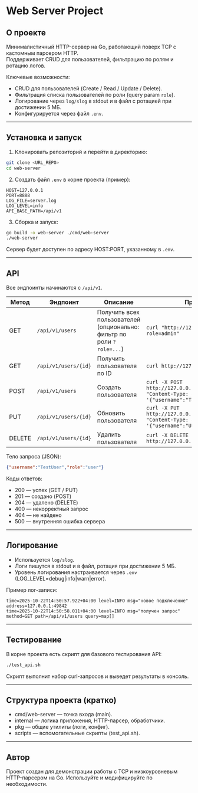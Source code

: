 # Web Server Project

## О проекте
Минималистичный HTTP-сервер на Go, работающий поверх TCP с кастомным парсером HTTP.  
Поддерживает CRUD для пользователей, фильтрацию по ролям и ротацию логов.

Ключевые возможности:
- CRUD для пользователей (Create / Read / Update / Delete).
- Фильтрация списка пользователей по роли (query param `role`).
- Логирование через `log/slog` в stdout и в файл с ротацией при достижении 5 МБ.
- Конфигурируется через файл `.env`.

---

## Установка и запуск

1. Клонировать репозиторий и перейти в директорию:
```bash
git clone <URL_REPO>
cd web-server
```

2. Создать файл `.env` в корне проекта (пример):
```env
HOST=127.0.0.1
PORT=8888
LOG_FILE=server.log
LOG_LEVEL=info
API_BASE_PATH=/api/v1
```

3. Сборка и запуск:
```bash
go build -o web-server ./cmd/web-server
./web-server
```

Сервер будет доступен по адресу HOST:PORT, указанному в `.env`.

---

## API

Все эндпоинты начинаются с `/api/v1`.

| Метод  | Эндпоинт             | Описание                                    | Пример запроса                                                                                                              | Пример ответа                                     |
|--------|----------------------|---------------------------------------------|----------------------------------------------------------------------------------------------------------------------------|--------------------------------------------------|
| GET    | `/api/v1/users`      | Получить всех пользователей (опционально: фильтр по роли `?role=...`) | `curl "http://127.0.0.1:8888/api/v1/users?role=admin"`                                                                      | `[{"id":1,"username":"Леха","role":"admin"}]`     |
| GET    | `/api/v1/users/{id}` | Получить пользователя по ID                  | `curl http://127.0.0.1:8888/api/v1/users/1`                                                                                 | `{"id":1,"username":"Леха","role":"admin"}`       |
| POST   | `/api/v1/users`      | Создать пользователя                         | `curl -X POST http://127.0.0.1:8888/api/v1/users -H "Content-Type: application/json" -d '{"username":"TestUser","role":"user"}'` | `{"id":4,"username":"TestUser","role":"user"}`    |
| PUT    | `/api/v1/users/{id}` | Обновить пользователя                        | `curl -X PUT http://127.0.0.1:8888/api/v1/users/4 -H "Content-Type: application/json" -d '{"username":"UpdatedUser","role":"user"}'` | `{"id":4,"username":"UpdatedUser","role":"user"}` |
| DELETE | `/api/v1/users/{id}` | Удалить пользователя                         | `curl -X DELETE http://127.0.0.1:8888/api/v1/users/4`                                                                       | пустой ответ с кодом 204                         |

Тело запроса (JSON):
```json
{"username":"TestUser","role":"user"}
```

Коды ответов:
- 200 — успех (GET / PUT)
- 201 — создано (POST)
- 204 — удалено (DELETE)
- 400 — некорректный запрос
- 404 — не найдено
- 500 — внутренняя ошибка сервера

---

## Логирование

- Используется `log/slog`.
- Логи пишутся в stdout и в файл, ротация при достижении 5 МБ.
- Уровень логирования настраивается через `.env` (LOG_LEVEL=debug|info|warn|error).

Пример лог-записи:
```
time=2025-10-22T14:50:57.922+04:00 level=INFO msg="новое подключение" address=127.0.0.1:49842
time=2025-10-22T14:50:58.011+04:00 level=INFO msg="получен запрос" method=GET path=/api/v1/users query=map[]
```

---

## Тестирование

В корне проекта есть скрипт для базового тестирования API:
```bash
./test_api.sh
```
Скрипт выполнит набор curl-запросов и выведет результаты в консоль.

---

## Структура проекта (кратко)
- cmd/web-server — точка входа (main).  
- internal — логика приложения, HTTP-парсер, обработчики.  
- pkg — общие утилиты (логи, конфиг).  
- scripts — вспомогательные скрипты (test_api.sh).

---

## Автор
Проект создан для демонстрации работы с TCP и низкоуровневым HTTP-парсером на Go. Используйте и модифицируйте по необходимости.



